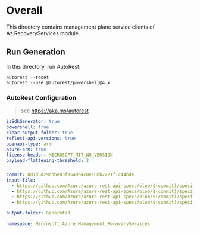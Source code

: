 # Overall
This directory contains management plane service clients of Az.RecoveryServices module.

## Run Generation
In this directory, run AutoRest:
```
autorest --reset
autorest --use:@autorest/powershell@4.x
```

### AutoRest Configuration
> see https://aka.ms/autorest
``` yaml
isSdkGenerator: true
powershell: true
clear-output-folder: true
reflect-api-versions: true
openapi-type: arm
azure-arm: true
license-header: MICROSOFT_MIT_NO_VERSION
payload-flattening-threshold: 2
```

###
``` yaml
commit: 8d1d3d29cdbe03f95a9b4c0ec6bb2221f1c44bde
input-file:
  - https://github.com/Azure/azure-rest-api-specs/blob/$(commit)/specification/recoveryservices/resource-manager/Microsoft.RecoveryServices/stable/2024-02-01/registeredidentities.json
  - https://github.com/Azure/azure-rest-api-specs/blob/$(commit)/specification/recoveryservices/resource-manager/Microsoft.RecoveryServices/stable/2024-02-01/replicationusages.json
  - https://github.com/Azure/azure-rest-api-specs/blob/$(commit)/specification/recoveryservices/resource-manager/Microsoft.RecoveryServices/stable/2024-02-01/vaults.json
  - https://github.com/Azure/azure-rest-api-specs/blob/$(commit)/specification/recoveryservices/resource-manager/Microsoft.RecoveryServices/stable/2024-02-01/vaultusages.json

output-folder: Generated

namespace: Microsoft.Azure.Management.RecoveryServices
```